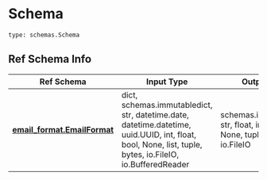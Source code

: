 # Schema
```
type: schemas.Schema
```

## Ref Schema Info
Ref Schema | Input Type | Output Type
---------- | ---------- | -----------
[**email_format.EmailFormat**](../../../../../../../components/schema/email_format.md) | dict, schemas.immutabledict, str, datetime.date, datetime.datetime, uuid.UUID, int, float, bool, None, list, tuple, bytes, io.FileIO, io.BufferedReader | schemas.immutabledict, str, float, int, bool, None, tuple, bytes, io.FileIO
